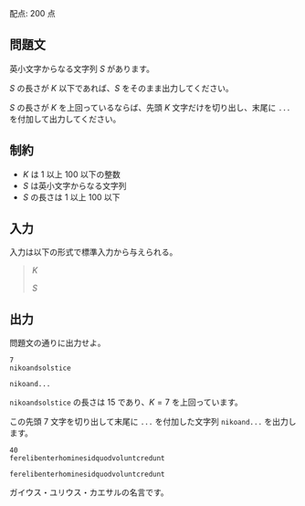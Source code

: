 配点: $200$ 点

## 問題文

英小文字からなる文字列 $S$ があります。

$S$ の長さが $K$ 以下であれば、$S$ をそのまま出力してください。

$S$ の長さが $K$ を上回っているならば、先頭 $K$ 文字だけを切り出し、末尾に `...` を付加して出力してください。

## 制約

- $K$ は $1$ 以上 $100$ 以下の整数
- $S$ は英小文字からなる文字列
- $S$ の長さは $1$ 以上 $100$ 以下

## 入力

入力は以下の形式で標準入力から与えられる。

> $K$
> 
> $S$

## 出力

問題文の通りに出力せよ。

```input1
7
nikoandsolstice
```

```output1
nikoand...
```

`nikoandsolstice` の長さは $15$ であり、$K=7$ を上回っています。

この先頭 $7$ 文字を切り出して末尾に `...` を付加した文字列 `nikoand...` を出力します。

```input2
40
ferelibenterhominesidquodvoluntcredunt
```

```output2
ferelibenterhominesidquodvoluntcredunt
```

ガイウス・ユリウス・カエサルの名言です。